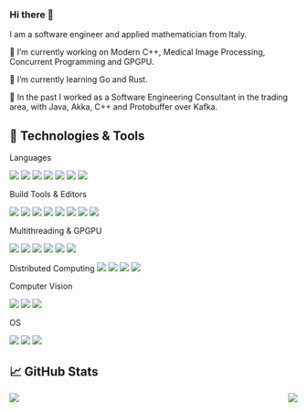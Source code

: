 ### Hi there 👋

I am a software engineer and applied mathematician from Italy.

🔭 I’m currently working on Modern C++, Medical Image Processing, Concurrent Programming and GPGPU.

🌱 I’m currently learning Go and Rust.

:bank: In the past I worked as a Software Engineering Consultant in the trading area, with Java, Akka, C++ and Protobuffer over Kafka.

## 🔧 Technologies & Tools
Languages

![](https://img.shields.io/badge/Code-C-informational?style=flat&logo=c&logoColor=white&color=2bbc8a)
![](https://img.shields.io/badge/Code-C++-informational?style=flat&logo=c++&logoColor=white&color=2bbc8a)
![](https://img.shields.io/badge/Code-Golang-informational?style=flat&logo=go&logoColor=white&color=2bbc8a)
![](https://img.shields.io/badge/Code-Java-informational?style=flat&logo=java&logoColor=white&color=2bbc8a)
![](https://img.shields.io/badge/Code-Matlab-informational?style=flat&logo=matlab&logoColor=white&color=2bbc8a)
![](https://img.shields.io/badge/Code-Python-informational?style=flat&logo=python&logoColor=white&color=2bbc8a)
![](https://img.shields.io/badge/Code-Rust-informational?style=flat&logo=rust&logoColor=white&color=2bbc8a)

Build Tools & Editors

![](https://img.shields.io/badge/BuildTool-CMake-informational?style=flat&logo=cmake&logoColor=white&color=2bbc8a)
![](https://img.shields.io/badge/Editor-Eclipse-informational?style=flat&logo=eclipse-ide&logoColor=white&color=2bbc8a)
![](https://img.shields.io/badge/Versioning-Git-informational?style=flat&logo=git&logoColor=white&color=2bbc8a)
![](https://img.shields.io/badge/BuildTool-Make-informational?style=flat&logo=make&logoColor=white&color=2bbc8a)
![](https://img.shields.io/badge/BuildTool-Maven-informational?style=flat&logo=maven&logoColor=white&color=2bbc8a)
![](https://img.shields.io/badge/Versioning-SVN-informational?style=flat&logo=svn&logoColor=white&color=2bbc8a)
![](https://img.shields.io/badge/Editor-Visual-Studio-informational?style=flat&logo=visual-studio&logoColor=white&color=2bbc8a)
![](https://img.shields.io/badge/Editor-Visual-Studio-Code-informational?style=flat&logo=visual-studio-code&logoColor=white&color=2bbc8a)

Multithreading & GPGPU

![](https://img.shields.io/badge/GPU-Cuda-informational?style=flat&logo=cuda&logoColor=white&color=2bbc8a)
![](https://img.shields.io/badge/CPU-Intel-TBB-informational?style=flat&logo=cmake&logoColor=white&color=2bbc8a)
![](https://img.shields.io/badge/GPU-Nvidia-Thrust-informational?style=flat&logo=cuda&logoColor=white&color=2bbc8a)
![](https://img.shields.io/badge/CPU-OpenMP-informational?style=flat&logo=cmake&logoColor=white&color=2bbc8a)
![](https://img.shields.io/badge/CPU-std::thread-informational?style=flat&logo=cmake&logoColor=white&color=2bbc8a)
![](https://img.shields.io/badge/CPU-Windows-Threads-informational?style=flat&logo=cmake&logoColor=white&color=2bbc8a)

Distributed Computing
![](https://img.shields.io/badge/HPC-Akka-informational?style=flat&logo=cuda&logoColor=white&color=2bbc8a)
![](https://img.shields.io/badge/HPC-Apache-Spark-informational?style=flat&logo=cuda&logoColor=white&color=2bbc8a)
![](https://img.shields.io/badge/HPC-CAF-informational?style=flat&logo=cmake&logoColor=white&color=2bbc8a)
![](https://img.shields.io/badge/HPC-MPI-informational?style=flat&logo=cuda&logoColor=white&color=2bbc8a)

Computer Vision

![](https://img.shields.io/badge/CV-Intel-IPP-informational?style=flat&logo=cmake&logoColor=white&color=2bbc8a)
![](https://img.shields.io/badge/CV-NVidia-Npp-informational?style=flat&logo=cmake&logoColor=white&color=2bbc8a)
![](https://img.shields.io/badge/CV-OpenCV-informational?style=flat&logo=cmake&logoColor=white&color=2bbc8a)

OS

![](https://img.shields.io/badge/OS-Linux-informational?style=flat&logo=linux&logoColor=white&color=2bbc8a)
![](https://img.shields.io/badge/OS-Windows-informational?style=flat&logo=windows&logoColor=white&color=2bbc8a)
![](https://img.shields.io/badge/Shell-Bash-informational?style=flat&logo=gnu-bash&logoColor=white&color=2bbc8a)



## &#x1f4c8; GitHub Stats

<img align="left" src="https://github-readme-stats.vercel.app/api/top-langs/?username=fsaporito&count_private=true&langs_count=8&layout=compact" /><img align="right" src="https://github-readme-stats.vercel.app/api?username=fsaporito&show_icons=true&count_private=true" />
                                                                                               
<!--
**fsaporito/fsaporito** is a ✨ _special_ ✨ repository because its `README.md` (this file) appears on your GitHub profile.

Here are some ideas to get you started:

- 🔭 I’m currently working on ...
- 🌱 I’m currently learning ...
- 👯 I’m looking to collaborate on ...
- 🤔 I’m looking for help with ...
- 💬 Ask me about ...
- 📫 How to reach me: ...
- 😄 Pronouns: ...
- ⚡ Fun fact: ...
-->
